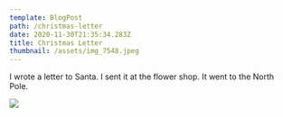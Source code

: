 ```yaml
---
template: BlogPost
path: /christmas-letter
date: 2020-11-30T21:35:34.283Z
title: Christmas Letter
thumbnail: /assets/img_7548.jpeg
---
```

I wrote a letter to Santa. I sent it at the flower shop. It went to the North Pole.

![](/assets/mylettertosanta.png)